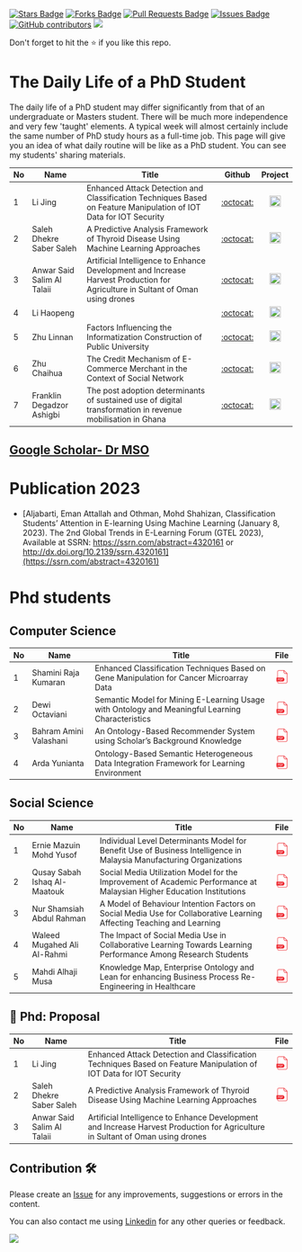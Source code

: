 <a href="https://github.com/drshahizan/phd/stargazers"><img src="https://img.shields.io/github/stars/drshahizan/phd" alt="Stars Badge"/></a>
<a href="https://github.com/drshahizan/phd/network/members"><img src="https://img.shields.io/github/forks/drshahizan/phd" alt="Forks Badge"/></a>
<a href="https://github.com/drshahizan/phd"><img src="https://img.shields.io/github/issues-pr/drshahizan/phd" alt="Pull Requests Badge"/></a>
<a href="https://github.com/drshahizan/phd/issues"><img src="https://img.shields.io/github/issues/drshahizan/phd" alt="Issues Badge"/></a>
<a href="https://github.com/drshahizan/phd/graphs/contributors"><img alt="GitHub contributors" src="https://img.shields.io/github/contributors/drshahizan/phd?color=2b9348"></a>
![](https://visitor-badge.glitch.me/badge?page_id=drshahizan/phd)

Don't forget to hit the :star: if you like this repo.

# The Daily Life of a PhD Student
The daily life of a PhD student may differ significantly from that of an undergraduate or Masters student. There will be much more independence and very few 'taught' elements. A typical week will almost certainly include the same number of PhD study hours as a full-time job. This page will give you an idea of what daily routine will be like as a PhD student. You can see my students' sharing materials.

| No | Name | Title |  Github | Project |
| ----- | ----- | ------ | :------: | :------: |
| 1 | Li Jing | Enhanced Attack Detection and Classification Techniques Based on Feature Manipulation of IOT Data for IOT Security | [:octocat:](./li-jing) | <a href="https://github.com/users/drshahizan/projects/1" ><img src="./images/calendar-24.svg" width="20px" height="20px" ></a> |
| 2 | Saleh Dhekre Saber Saleh | A Predictive Analysis Framework of Thyroid Disease Using Machine Learning Approaches | [:octocat:](./dhekre) | <a href="https://github.com/users/drshahizan/projects/10" ><img src="./images/calendar-24.svg" width="20px" height="20px" ></a> |
| 3 | Anwar Said Salim Al Talaii | Artificial Intelligence to Enhance Development and Increase Harvest Production for Agriculture in Sultant of Oman using drones | [:octocat:](./anwar) | <a href="https://github.com/users/drshahizan/projects/4" ><img src="./images/calendar-24.svg" width="20px" height="20px" ></a> |
| 4 | Li Haopeng | |[:octocat:](./haopeng)| <a href="https://github.com/users/drshahizan/projects/5" ><img src="./images/calendar-24.svg" width="20px" height="20px" ></a> |
| 5 | Zhu Linnan |Factors Influencing the Informatization Construction of Public University  |[:octocat:](./zhulinnan)| <a href="https://github.com/users/drshahizan/projects/7" ><img src="./images/calendar-24.svg" width="20px" height="20px" ></a> |
| 6 | Zhu Chaihua|The Credit Mechanism of E-Commerce Merchant in the Context of Social Network |[:octocat:](./zhu-chaihua)| <a href="https://github.com/users/drshahizan/projects/3" ><img src="./images/calendar-24.svg" width="20px" height="20px" ></a> |
| 7 | Franklin Degadzor Ashigbi| The post adoption determinants of sustained use of digital transformation in revenue mobilisation in Ghana|[:octocat:](./franklin)| <a href="https://github.com/users/drshahizan/projects/8" ><img src="./images/calendar-24.svg" width="20px" height="20px" ></a> |

## [Google Scholar- Dr MSO](https://scholar.google.com/citations?hl=en&user=QzgVq24AAAAJ&view_op=list_works&sortby=pubdate)

# Publication 2023
- [Aljabarti, Eman Attallah and Othman, Mohd Shahizan, Classification Students’ Attention in E-learning Using Machine Learning (January 8, 2023). The 2nd Global Trends in E-Learning Forum (GTEL 2023), Available at SSRN: https://ssrn.com/abstract=4320161 or http://dx.doi.org/10.2139/ssrn.4320161](https://ssrn.com/abstract=4320161)

# Phd students
## Computer Science
| No | Name | Title |  File |
| ----- | ----- | ------ | :------: | 
| 1 | Shamini Raja Kumaran | Enhanced Classification Techniques Based on Gene Manipulation for Cancer Microarray Data | <a href="https://drive.google.com/drive/u/1/folders/1KSCWtVWZLUPAeNP7MnLD9zCCC8-OBCe8" ><img src="https://github.com/drshahizan/courses/blob/main/ULRS1012/images/pdf64.png" width="24px" height="24px" ></a> |
| 2 | Dewi Octaviani | Semantic Model for Mining E-Learning Usage with Ontology and Meaningful Learning Characteristics | <a href="https://drive.google.com/drive/u/1/folders/12XNQQwF1JDdHW1MThDk29k6a3zY9-BHA" ><img src="https://github.com/drshahizan/courses/blob/main/ULRS1012/images/pdf64.png" width="24px" height="24px" ></a> |
| 3 | Bahram Amini Valashani | An Ontology-Based Recommender System using Scholar’s Background Knowledge | <a href="https://drive.google.com/drive/u/1/folders/1jjsasglgeFg_yv6_CVxuAQtgFDFJ0uWF" ><img src="https://github.com/drshahizan/courses/blob/main/ULRS1012/images/pdf64.png" width="24px" height="24px" ></a> |
| 4 | Arda Yunianta | Ontology-Based Semantic Heterogeneous Data Integration Framework for Learning Environment | <a href="https://drive.google.com/drive/u/1/folders/119DWjJGSCM73sVaZkvAN9U6EmhgZhcZP" ><img src="https://github.com/drshahizan/courses/blob/main/ULRS1012/images/pdf64.png" width="24px" height="24px" ></a> |

## Social Science
| No | Name | Title |  File |
| ----- | ----- | ------ | :------: | 
| 1 | Ernie Mazuin Mohd Yusof | Individual Level Determinants Model for Benefit Use of Business Intelligence in Malaysia Manufacturing Organizations| <a href="https://drive.google.com/drive/u/1/folders/1qqIaFnxY4lwsh6BDsrFc45x8EtlGEYNK" ><img src="https://github.com/drshahizan/courses/blob/main/ULRS1012/images/pdf64.png" width="24px" height="24px" ></a> |
| 2 | Qusay Sabah Ishaq Al-Maatouk | Social Media Utilization Model for the Improvement of Academic Performance at Malaysian Higher Education Institutions | <a href="https://drive.google.com/drive/u/1/folders/1SHAcOKLpVSQZKovQ2PAdsDQ0To48E56E" ><img src="https://github.com/drshahizan/courses/blob/main/ULRS1012/images/pdf64.png" width="24px" height="24px" ></a> |
| 3 | Nur Shamsiah Abdul Rahman | A Model of Behaviour Intention Factors on Social Media Use for Collaborative Learning Affecting Teaching and Learning | <a href="https://drive.google.com/drive/u/1/folders/160y6aoEfS5oWdrOfNFCti4t9ojT0Mbke" ><img src="https://github.com/drshahizan/courses/blob/main/ULRS1012/images/pdf64.png" width="24px" height="24px" ></a> |
| 4 | Waleed Mugahed Ali Al-Rahmi | The Impact of Social Media Use in Collaborative Learning Towards Learning Performance Among Research Students | <a href="https://drive.google.com/drive/u/1/folders/1Hvq5NpT-XriLs3M9hL6_-TBGfWIsqbWg" ><img src="https://github.com/drshahizan/courses/blob/main/ULRS1012/images/pdf64.png" width="24px" height="24px" ></a> |
| 5 | Mahdi Alhaji Musa | Knowledge Map, Enterprise Ontology and Lean for enhancing Business Process Re-Engineering in Healthcare  | <a href="https://drive.google.com/drive/u/1/folders/1-vs8WWvx4l9K4QHpYEcO2CDv24RiDZz3" ><img src="https://github.com/drshahizan/courses/blob/main/ULRS1012/images/pdf64.png" width="24px" height="24px" ></a> |

## 📖 Phd: Proposal
| No | Name | Title |  File |
| ----- | ----- | ------ | ------ | 
| 1 | Li Jing | Enhanced Attack Detection and Classification Techniques Based on Feature Manipulation of IOT Data for IOT Security | <a href="https://drive.google.com/drive/u/1/folders/1htEHWofGPdG0_bB_OxUMkcLycj0pf5DZ" ><img src="https://github.com/drshahizan/courses/blob/main/ULRS1012/images/pdf64.png" width="24px" height="24px" ></a>
| 2 | Saleh Dhekre Saber Saleh | A Predictive Analysis Framework of Thyroid Disease Using Machine Learning Approaches | <a href="https://drive.google.com/drive/u/1/folders/128OOMGs6TJEXIsu1Xetfx19ZKxeekUXS" ><img src="https://github.com/drshahizan/courses/blob/main/ULRS1012/images/pdf64.png" width="24px" height="24px" ></a> |
| 3 | Anwar Said Salim Al Talaii | Artificial Intelligence to Enhance Development and Increase Harvest Production for Agriculture in Sultant of Oman using drones |   |



## Contribution 🛠️
Please create an [Issue](https://github.com/drshahizan/phd/issues) for any improvements, suggestions or errors in the content.

You can also contact me using [Linkedin](https://www.linkedin.com/in/drshahizan/) for any other queries or feedback.

![](https://visitor-badge.glitch.me/badge?page_id=drshahizan)

